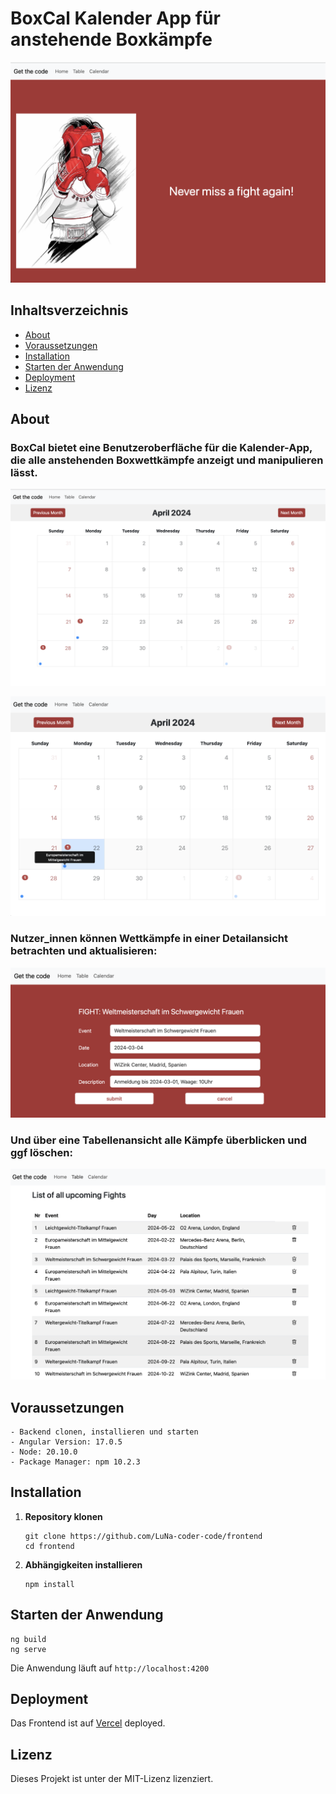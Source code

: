 
# BoxCal Kalender App für anstehende Boxkämpfe

![home](https://github.com/LuNa-coder-code/frontend/blob/main/readmeimages/homebox.png)

## Inhaltsverzeichnis

- [About](#about)
- [Voraussetzungen](#voraussetzungen)
- [Installation](#installation)
- [Starten der Anwendung](#starten-der-anwendung)
- [Deployment](#deployment)
- [Lizenz](#lizenz)

## About

 ### BoxCal bietet eine Benutzeroberfläche für die Kalender-App, die alle anstehenden Boxwettkämpfe anzeigt und manipulieren lässt. 


![calbox](https://github.com/LuNa-coder-code/frontend/blob/main/readmeimages/calbox.png)

![calboxevent](https://github.com/LuNa-coder-code/frontend/blob/main/readmeimages/calboxevent.png)


### Nutzer_innen können Wettkämpfe in einer Detailansicht betrachten und aktualisieren:

![calboxupdate](https://github.com/LuNa-coder-code/frontend/blob/main/readmeimages/calboxupdate.png)

### Und über eine Tabellenansicht alle Kämpfe überblicken und ggf löschen:

![calboxtable](https://github.com/LuNa-coder-code/frontend/blob/main/readmeimages/calboxtable.png)


## Voraussetzungen


    - Backend clonen, installieren und starten
    - Angular Version: 17.0.5
    - Node: 20.10.0
    - Package Manager: npm 10.2.3


## Installation

1. **Repository klonen**

   ```
   git clone https://github.com/LuNa-coder-code/frontend
   cd frontend
   ```

2. **Abhängigkeiten installieren**

   ```
   npm install
   ```

## Starten der Anwendung

   ```
   ng build
   ng serve
   ```

Die Anwendung läuft auf `http://localhost:4200`

## Deployment

Das Frontend ist auf [Vercel](https://vercel.com) deployed. 

## Lizenz

Dieses Projekt ist unter der MIT-Lizenz lizenziert. 